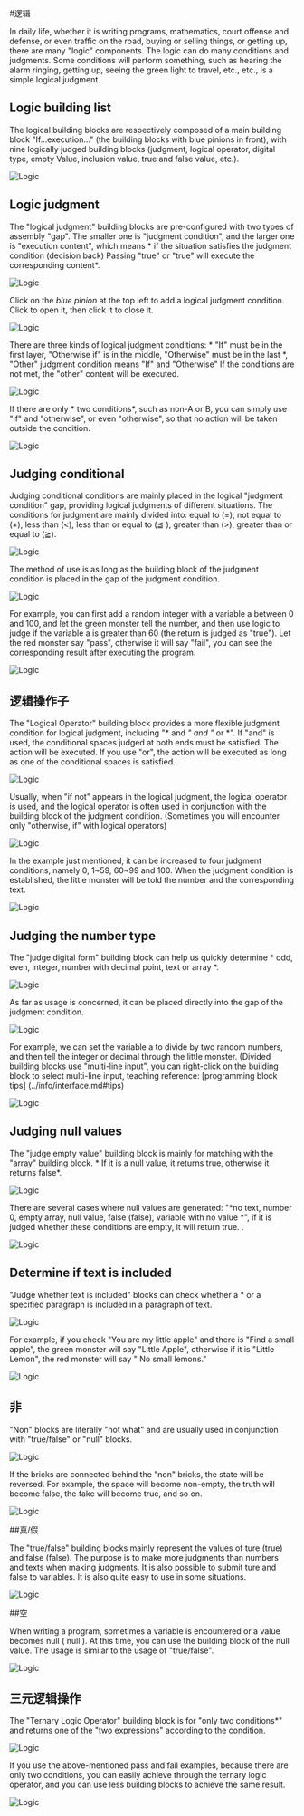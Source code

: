 #逻辑

In daily life, whether it is writing programs, mathematics, court offense and defense, or even traffic on the road, buying or selling things, or getting up, there are many "logic" components. The logic can do many conditions and judgments. Some conditions will perform something, such as hearing the alarm ringing, getting up, seeing the green light to travel, etc., etc., is a simple logical judgment.

## Logic building list

The logical building blocks are respectively composed of a main building block "If...execution..." (the building blocks with blue pinions in front), with nine logically judged building blocks (judgment, logical operator, digital type, empty Value, inclusion value, true and false value, etc.).

![Logic](../images/zh-tw/docs/webbit/basic/logic-01.jpg)

## Logic judgment

The "logical judgment" building blocks are pre-configured with two types of assembly "gap". The smaller one is "judgment condition", and the larger one is "execution content", which means * if the situation satisfies the judgment condition (decision back) Passing "true" or "true" will execute the corresponding content*.

![Logic](../images/zh-tw/docs/webbit/basic/logic-02.jpg)

Click on the *blue pinion* at the top left to add a logical judgment condition. Click to open it, then click it to close it.

![Logic](../images/zh-tw/docs/webbit/basic/logic-03.gif)

There are three kinds of logical judgment conditions: * "If" must be in the first layer, "Otherwise if" is in the middle, "Otherwise" must be in the last *, "Other" judgment condition means "If" and "Otherwise" If the conditions are not met, the "other" content will be executed.

![Logic](../images/zh-tw/docs/webbit/basic/logic-04.jpg)

If there are only * two conditions*, such as non-A or B, you can simply use "if" and "otherwise", or even "otherwise", so that no action will be taken outside the condition.

![Logic](../images/zh-tw/docs/webbit/basic/logic-05.jpg)

## Judging conditional

Judging conditional conditions are mainly placed in the logical "judgment condition" gap, providing logical judgments of different situations. The conditions for judgment are mainly divided into: equal to (=), not equal to (≠), less than (<), less than or equal to (≦ ), greater than (>), greater than or equal to (≧).

![Logic](../images/zh-tw/docs/webbit/basic/logic-06.jpg)

The method of use is as long as the building block of the judgment condition is placed in the gap of the judgment condition.

![Logic](../images/zh-tw/docs/webbit/basic/logic-08.jpg)

For example, you can first add a random integer with a variable a between 0 and 100, and let the green monster tell the number, and then use logic to judge if the variable a is greater than 60 (the return is judged as "true"). Let the red monster say "pass", otherwise it will say "fail", you can see the corresponding result after executing the program.

![Logic](../images/zh-tw/docs/webbit/basic/logic-09.jpg)

## 逻辑操作子

The "Logical Operator" building block provides a more flexible judgment condition for logical judgment, including "* and *" and "* or *". If "and" is used, the conditional spaces judged at both ends must be satisfied. The action will be executed. If you use "or", the action will be executed as long as one of the conditional spaces is satisfied.

![Logic](../images/zh-tw/docs/webbit/basic/logic-10.jpg)

Usually, when "if not" appears in the logical judgment, the logical operator is used, and the logical operator is often used in conjunction with the building block of the judgment condition. (Sometimes you will encounter only "otherwise, if" with logical operators)

![Logic](../images/zh-tw/docs/webbit/basic/logic-11.jpg)

In the example just mentioned, it can be increased to four judgment conditions, namely 0, 1~59, 60~99 and 100. When the judgment condition is established, the little monster will be told the number and the corresponding text.

![Logic](../images/zh-tw/docs/webbit/basic/logic-12.jpg)

## Judging the number type

The "judge digital form" building block can help us quickly determine * odd, even, integer, number with decimal point, text or array *.

![Logic](../images/zh-tw/docs/webbit/basic/logic-13.jpg)

As far as usage is concerned, it can be placed directly into the gap of the judgment condition.

![Logic](../images/zh-tw/docs/webbit/basic/logic-14.jpg)

For example, we can set the variable a to divide by two random numbers, and then tell the integer or decimal through the little monster. (Divided building blocks use "multi-line input", you can right-click on the building block to select multi-line input, teaching reference: [programming block tips] (../info/interface.md#tips)

![Logic](../images/zh-tw/docs/webbit/basic/logic-15.jpg)

## Judging null values

The "judge empty value" building block is mainly for matching with the "array" building block. * If it is a null value, it returns true, otherwise it returns false*.

![Logic](../images/zh-tw/docs/webbit/basic/logic-16.jpg)

There are several cases where null values ​​are generated: "*no text, number 0, empty array, null value, false (false), variable with no value *", if it is judged whether these conditions are empty, it will return true. .

![Logic](../images/zh-tw/docs/webbit/basic/logic-17.jpg)

## Determine if text is included

"Judge whether text is included" blocks can check whether a * or a specified paragraph is included in a paragraph of text.

![Logic](../images/zh-tw/docs/webbit/basic/logic-18.jpg)

For example, if you check "You are my little apple" and there is "Find a small apple", the green monster will say "Little Apple", otherwise if it is "Little Lemon", the red monster will say " No small lemons."

![Logic](../images/zh-tw/docs/webbit/basic/logic-19.jpg)

## 非

"Non" blocks are literally "not what" and are usually used in conjunction with "true/false" or "null" blocks.

![Logic](../images/zh-tw/docs/webbit/basic/logic-20.jpg)

If the bricks are connected behind the "non" bricks, the state will be reversed. For example, the space will become non-empty, the truth will become false, the fake will become true, and so on.

![Logic](../images/zh-tw/docs/webbit/basic/logic-21.jpg)


##真/假

The "true/false" building blocks mainly represent the values ​​of ture (true) and false (false). The purpose is to make more judgments than numbers and texts when making judgments. It is also possible to submit ture and false to variables. It is also quite easy to use in some situations.

![Logic](../images/zh-tw/docs/webbit/basic/logic-22.jpg)

##空

When writing a program, sometimes a variable is encountered or a value becomes null ( null ). At this time, you can use the building block of the null value. The usage is similar to the usage of "true/false".

![Logic](../images/zh-tw/docs/webbit/basic/logic-23.jpg)

## 三元逻辑操作

The "Ternary Logic Operator" building block is for "only two conditions*" and returns one of the "two expressions" according to the condition.

![Logic](../images/zh-tw/docs/webbit/basic/logic-24.jpg)

If you use the above-mentioned pass and fail examples, because there are only two conditions, you can easily achieve through the ternary logic operator, and you can use less building blocks to achieve the same result.

![Logic](../images/zh-tw/docs/webbit/basic/logic-25.jpg)